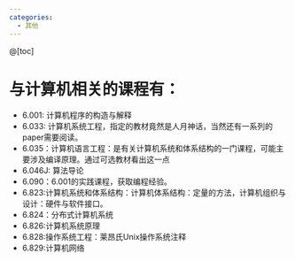 ```yaml
---
categories:
  - 其他
---
```

@[toc]


# 与计算机相关的课程有：
- 6.001: 计算机程序的构造与解释
- 6.033: 计算机系统工程，指定的教材竟然是人月神话，当然还有一系列的paper需要阅读。
- 6.035：计算机语言工程：是有关计算机系统和体系结构的一门课程，可能主要涉及编译原理。通过可选教材看出这一点
- 6.046J: 算法导论
- 6.090：6.001的实践课程，获取编程经验。
- 6.823:计算机系统和体系结构：计算机体系结构：定量的方法，计算机组织与设计：硬件与软件接口。
- 6.824：分布式计算机系统
- 6.826:计算机系统原理
- 6.828:操作系统工程：莱昂氏Unix操作系统注释
- 6.829:计算机网络